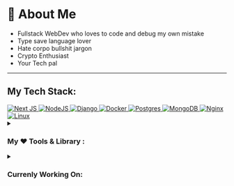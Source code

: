 # 💫 About Me

- Fullstack WebDev who loves to code and debug my own mistake
- Type save language lover
- Hate corpo bullshit jargon
- Crypto Enthusiast
- Your Tech pal

---

## My Tech Stack:

<a href="https://nextjs.org/docs">
  <img src="https://img.shields.io/badge/Next-black?style=for-the-badge&logo=next.js&logoColor=white" alt="Next JS"/>
</a>
<a href="https://nodejs.org/en">
  <img src="https://img.shields.io/badge/node.js-6DA55F?style=for-the-badge&logo=node.js&logoColor=white" alt="NodeJS"/>
</a>
<a href="https://docs.djangoproject.com/en/5.0/">
  <img src="https://img.shields.io/badge/django-%23092E20.svg?style=for-the-badge&logo=django&logoColor=white" alt="Django"/>
</a>
<a href="https://www.docker.com/">
  <img src="https://img.shields.io/badge/docker-%230db7ed.svg?style=for-the-badge&logo=docker&logoColor=white" alt="Docker"/>
</a>
<a href="https://www.postgresql.org/docs/">
  <img src="https://img.shields.io/badge/postgres-%23316192.svg?style=for-the-badge&logo=postgresql&logoColor=white" alt="Postgres"/>
</a>
<a href="https://www.mongodb.com/docs/manual/core/document/">
  <img src="https://img.shields.io/badge/MongoDB-%234ea94b.svg?style=for-the-badge&logo=mongodb&logoColor=white" alt="MongoDB"/>
</a>
<a href="https://nginx.org/en/docs/">
  <img src="https://img.shields.io/badge/nginx-%23009639.svg?style=for-the-badge&logo=nginx&logoColor=white" alt="Nginx"/>
</a>
<a href="https://alpinelinux.org/">
  <img src="https://img.shields.io/badge/Linux-FCC624?style=for-the-badge&logo=linux&logoColor=black" alt="Linux"/>
</a>
<br />
<details>
<summary><h3>My ❤️ Tools & Library :</h3></summary>

#### Fontend

<div>
<a href="https://tailwindcss.com/docs/installation">
  <img src="https://img.shields.io/badge/tailwindcss-%2338B2AC.svg?style=for-the-badge&logo=tailwind-css&logoColor=white" height="30" alt="tailwindcss"/>
</a>
<a href="https://www.prisma.io/docs">
  <img src="https://img.shields.io/badge/Prisma-3982CE?style=for-the-badge&logo=Prisma&logoColor=white" alt="Prisma"/>
</a>
<a href="https://zod.dev/">
  <img src="https://img.shields.io/badge/zod-%233068b7.svg?style=for-the-badge&logo=zod&logoColor=white" alt="Zod"/>
</a>
<a href="https://nodejs.org/en">
  <img src="https://img.shields.io/badge/node.js-6DA55F?style=for-the-badge&logo=node.js&logoColor=white" alt="NodeJS"/>
</a>
<a href="https://react-hook-form.com/">
  <img src="https://img.shields.io/badge/React%20Hook%20Form-%23EC5990.svg?style=for-the-badge&logo=reacthookform&logoColor=white" alt="React Hook Form"/>
</a>
<a href="https://www.npmjs.com/">
  <img src="https://img.shields.io/badge/NPM-%23CB3837.svg?style=for-the-badge&logo=npm&logoColor=white" alt="NPM"/>
</a>

<a href="https://orm.drizzle.team/">
  <img src="asset/drizzle.svg" alt="Drizzle" width="100">
</a>
</div>

#### Backend 

<a href="https://bun.sh/docs">
  <img src="https://img.shields.io/badge/Bun-%23000000.svg?style=for-the-badge&logo=bun&logoColor=white" alt="Bun"/>
</a>
<a href="https://www.django-rest-framework.org/">
  <img src="https://img.shields.io/badge/DJANGO-REST-ff1709?style=for-the-badge&logo=django&logoColor=white&color=ff1709&labelColor=gray" alt="DjangoREST"/>
</a>

#### My ❤️ Programming Languages

<a href="https://www.typescriptlang.org/docs/handbook/typescript-in-5-minutes.html">
  <img src="https://img.shields.io/badge/typescript-%23007ACC.svg?style=for-the-badge&logo=typescript&logoColor=white" alt="TypeScript"/>
</a>
<a href="https://go.dev/">
  <img src="https://img.shields.io/badge/go-%2300ADD8.svg?style=for-the-badge&logo=go&logoColor=white" alt="Go"/>
</a>
<a href="https://www.python.org/">
  <img src="https://img.shields.io/badge/python-3670A0?style=for-the-badge&logo=python&logoColor=ffdd54" alt="Python"/>
</a>
<a href="https://developer.mozilla.org/en-US/docs/Learn/JavaScript/First_steps/What_is_JavaScript">
  <img src="https://img.shields.io/badge/javascript-%23323330.svg?style=for-the-badge&logo=javascript&logoColor=%23F7DF1E" alt="JavaScript"/>
</a>
<a href="https://www.tutorialspoint.com/lua/index.htm">
  <img src="https://img.shields.io/badge/lua-%232C2D72.svg?style=for-the-badge&logo=lua&logoColor=white" alt="Lua"/>
</a> <!-- The Docs for Lua are so bad in official site -->

#### My ❤️ Hosting Platform

<a href="https://www.linode.com/">
  <img src="https://img.shields.io/badge/linode-00A95C?style=for-the-badge&logo=linode&logoColor=white" alt="Linode"/>
</a>
</details>

<details>
<summary><h3>Currenly Working On:</h3></summary>

<a href="https://go.dev/">
  <img src="https://img.shields.io/badge/Go-00ADD8?style=for-the-badge&logo=go&logoColor=white" alt="Golang"/>
</a>
<a href="https://bun.sh/docs">
  <img src="https://img.shields.io/badge/Bun-%23000000.svg?style=for-the-badge&logo=bun&logoColor=white" alt="Bun"/>
</a>

</details>
<br/>
